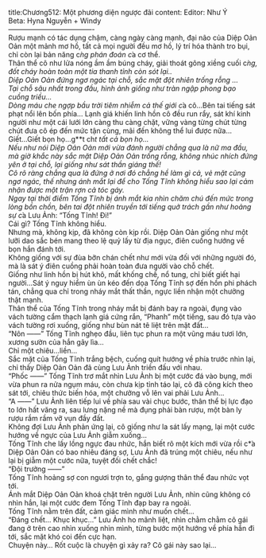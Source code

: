title:Chương512: Một phương diện ngược đãi
content:
Editor: Như Ý<br>Beta: Hyna Nguyễn + Windy<br>————————————-<br>Rượu mạnh có tác dụng chậm, càng ngày càng mạnh, đại não của Diệp Oản Oản một mảnh mơ hồ, tất cả mọi người đều mơ hồ, lý trí hóa thành tro bụi, chỉ còn lại bản năng c*̀ng phán đoán c*̉a cơ thể.<br>Thân thể cô như lửa nóng ầm ầm búng cháy, giải thoát gông xiềng cuối c*̀ng, đốt cháy hoàn toàn một tia thanh tỉnh còn sót lại..<br>Diệp Oản Oản đứng ngơ ngác tại chỗ, sắc mặt đột nhiên trống rỗng …<br>Tại chỗ sâu nhất trong đầu, hình ảnh giống như tràn ngập phong bạo cuồng triều…<br>Dòng máu che ngợp bầu trời tiêm nhiễm cả thế giới c*̉a cô…Bên tai tiếng sát phạt nổi lên bốn phía… Lạnh giá khiến linh hồn cô đều run rẩy, sát khí kinh người như một cái lưới lớn càng thu càng chặt, vững vàng từng chút từng chút đưa cô ép đến mức tận cùng, mãi đến không thể lui được nữa…<br>Giết…Giết bọn họ…g**t ch*t tất cả bọn họ…<br>Nếu như nói Diệp Oản Oản mới vừa đánh người chẳng qua là nữ ma đầu, mà giờ khắc này sắc mặt Diệp Oản Oản trống rỗng, không nhúc nhích đứng yên ở tại chỗ, lại giống như sát thần giáng thế!<br>Cô rõ ràng chẳng qua là đứng ở nơi đó chẳng hề làm gì cả, vẻ mặt cũng ngơ ngác, thế nhưng ánh mắt lại để cho Tống Tĩnh không hiểu sao lại cảm nhận được một trận rợn cả tóc gáy.<br>Ngay tại thời điểm Tống Tĩnh bị ánh mắt kia nhìn chăm chú đến mức trong lòng bồn chồn, bên tai đột nhiên truyền tới tiếng quở trách gần như hoảng sự c*̉a Lưu Ảnh: “Tống Tĩnh! Đi!”<br>Cái gì? Tống Tĩnh không hiểu.<br>Nhưng mà, không kịp, đã không còn kịp rồi. Diệp Oản Oản giống như một lưỡi dao sắc bén mang theo lệ quỷ lấy từ địa ngục, điên cuồng hướng về bọn hắn đánh tới.<br>Không giống với sự đùa bỡn chán chết như mới vừa đối với những người đó, mà là sát ý điên cuồng phải hoàn toàn đưa người vào chỗ chết.<br>Giống như linh hồn bị hút khô, mất khống chế, nổ tung, chỉ biết giết hại người…Sát ý nguy hiểm ùn ùn kéo đến dọa Tống Tĩnh sợ đến hồn phi phách tán, chẳng qua chỉ trong nháy mắt thất thần, ngực liền nhận một chưởng thật mạnh.<br>Thân thể của Tống Tĩnh trong nháy mắt bị đánh bay ra ngoài, đụng vào vách tường cẩm thạch lạnh giá cứng rắn, “Phanh” một tiếng, sau đó tựa vào vách tường rơi xuống, giống như bùn nát tê liệt trên mặt đất…<br>“Nôn ——” Tống Tĩnh nghẹo đầu, liên tục phun ra một vũng máu tươi lớn, xương sườn của hắn gãy lìa…<br>Chỉ một chiêu…liền…<br>Sắc mặt của Tống Tĩnh trắng bệch, cuống quít hướng về phía trước nhìn lại, chỉ thấy Diệp Oản Oản đã cùng Lưu Ảnh triền đấu với nhau.<br>“Phốc ——” Tống Tĩnh trơ mắt nhìn Lưu Ảnh bị một cước đá vào bụng, mới vừa phun ra nửa ngụm máu, còn chưa kịp tỉnh táo lại, cô đã công kích theo sát tới, chiêu thức biến hóa, một chưởng vỗ lên vai phải Lưu Ảnh…<br>“A ——” Lưu Ảnh liên tiếp lui về phía sau vài chục bước, thân thể bị lực đạo to lớn hất văng ra, sau lưng nặng nề mà đụng phải bàn rượu, một bàn ly rượu rầm rầm vỡ vụn đầy đất.<br>Không đợi Lưu Ảnh phản ứng lại, cô giống như la sát lấy mạng, lại một cước hướng về ngực của Lưu Ảnh giẫm xuống…<br>Tống Tĩnh che lấy lồng ngực đau nhức, hắn biết rõ một kích mới vừa rồi c*̉a Diệp Oản Oản có bao nhiêu đáng sợ, Lưu Ảnh đã trúng một chiêu, nếu như lại bị giẫm một cước nữa, tuyệt đối chết chắc!<br>“Đội trưởng ——”<br>Tống Tĩnh hoảng sợ con ngươi trợn to, gắng gượng thân thể đau nhức vọt tới.<br>Ánh mắt Diệp Oản Oản khoá chặt trên người Lưu Ảnh, nhìn cũng không có nhìn hắn, lại một cước đem Tống Tĩnh đạp bay ra ngoài.<br>Tống Tĩnh nằm trên đất, cảm giác mình như muốn chết…<br>“Đáng chết… Khục khục…” Lưu Ảnh ho mãnh liệt, nhìn chằm chằm cô gái đang ở trên cao nhìn xuống nhìn mình, từng bước một hướng về phía hắn đi tới, sắc mặt khó coi đến cực hạn.<br>Chuyện này… Rốt cuộc là chuyện gì xảy ra? Cô gái này sao lại…